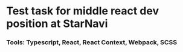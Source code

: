 # Test task for middle react dev position at StarNavi 

### Tools: Typescript, React, React Context, Webpack, SCSS 
